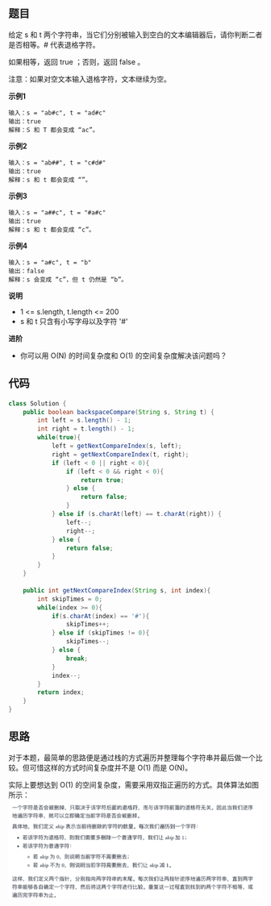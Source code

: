 ## 题目
给定 s 和 t 两个字符串，当它们分别被输入到空白的文本编辑器后，请你判断二者是否相等。# 代表退格字符。

如果相等，返回 true ；否则，返回 false 。

注意：如果对空文本输入退格字符，文本继续为空。

**示例1**
```
输入：s = "ab#c", t = "ad#c"
输出：true
解释：S 和 T 都会变成 “ac”。
```

**示例2**
```
输入：s = "ab##", t = "c#d#"
输出：true
解释：s 和 t 都会变成 “”。
```

**示例3**
```
输入：s = "a##c", t = "#a#c"
输出：true
解释：s 和 t 都会变成 “c”。
```

**示例4**
```
输入：s = "a#c", t = "b"
输出：false
解释：s 会变成 “c”，但 t 仍然是 “b”。
```

**说明**
* 1 <= s.length, t.length <= 200
* s 和 t 只含有小写字母以及字符 '#'

**进阶**
* 你可以用 O(N) 的时间复杂度和 O(1) 的空间复杂度解决该问题吗？


## 代码
```JAVA
class Solution {
    public boolean backspaceCompare(String s, String t) {
        int left = s.length() - 1;
        int right = t.length() - 1;
        while(true){
            left = getNextCompareIndex(s, left);
            right = getNextCompareIndex(t, right);
            if (left < 0 || right < 0){
                if (left < 0 && right < 0){
                    return true;
                } else {
                    return false;
                }
            } else if (s.charAt(left) == t.charAt(right)) {
                left--;
                right--;
            } else {
                return false;
            }
        }
    }

    public int getNextCompareIndex(String s, int index){
        int skipTimes = 0;
        while(index >= 0){
            if(s.charAt(index) == '#'){
                skipTimes++;
            } else if (skipTimes != 0){
                skipTimes--;
            } else {
                break;
            }
            index--;
        }
        return index;
    }
}
```


## 思路

对于本题，最简单的思路便是通过栈的方式遍历并整理每个字符串并最后做一个比较。但可惜这样的方式时间复杂度并不是 O(1) 而是 O(N)。

实际上要想达到 O(1) 的空间复杂度，需要采用双指正遍历的方式。具体算法如图所示：
![](static/844.png)